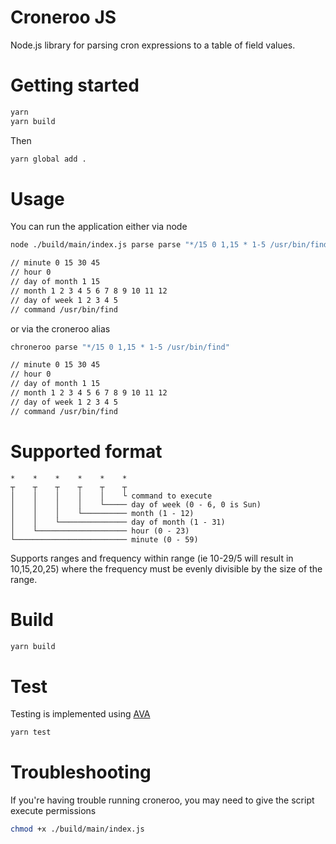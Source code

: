 # Croneroo JS

Node.js library for parsing cron expressions to a table of field values.

# Getting started

```bash
yarn
yarn build
```
Then 
```bash
yarn global add .
```

# Usage
You can run the application either via node
```bash
node ./build/main/index.js parse parse "*/15 0 1,15 * 1-5 /usr/bin/find"

// minute 0 15 30 45
// hour 0
// day of month 1 15
// month 1 2 3 4 5 6 7 8 9 10 11 12
// day of week 1 2 3 4 5
// command /usr/bin/find
```

or via the croneroo alias

```bash
chroneroo parse "*/15 0 1,15 * 1-5 /usr/bin/find"

// minute 0 15 30 45
// hour 0
// day of month 1 15
// month 1 2 3 4 5 6 7 8 9 10 11 12
// day of week 1 2 3 4 5
// command /usr/bin/find

```

# Supported format

```
*    *    *    *    *    *
┬    ┬    ┬    ┬    ┬    ┬
│    │    │    │    │    └ command to execute
│    │    │    │    └───── day of week (0 - 6, 0 is Sun)
│    │    │    └────────── month (1 - 12)
│    │    └─────────────── day of month (1 - 31)
│    └──────────────────── hour (0 - 23)
└───────────────────────── minute (0 - 59)
```

Supports ranges and frequency within range (ie 10-29/5 will result in 10,15,20,25) where the frequency must be evenly divisible by the size of the range.

# Build
```bash
yarn build
```

# Test

Testing is implemented using [AVA](https://github.com/avajs/ava)

```bash
yarn test
```

# Troubleshooting

If you're having trouble running croneroo, you may need to give the script execute permissions

```bash
chmod +x ./build/main/index.js
```
